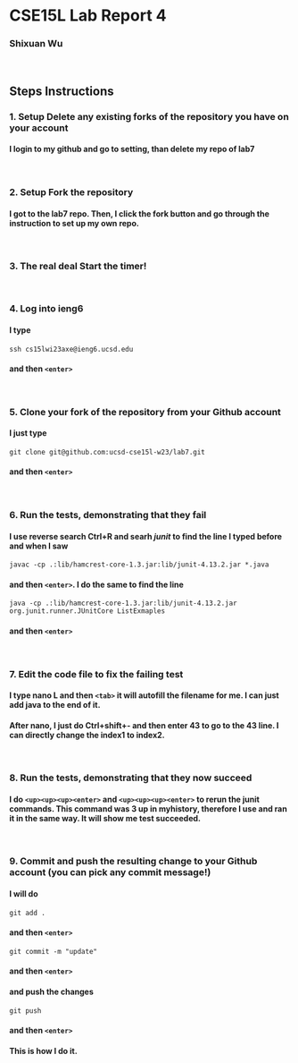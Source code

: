 # CSE15L Lab Report 4
### Shixuan Wu
&nbsp;
&nbsp;
## Steps Instructions

### 1. Setup Delete any existing forks of the repository you have on your account

#### I login to my github and go to setting, than delete my repo of lab7
&nbsp;

### 2. Setup Fork the repository
#### I got to the lab7 repo. Then, I click the fork button and go through the instruction to set up my own repo. 
&nbsp;
### 3. The real deal Start the timer!
&nbsp;
### 4. Log into ieng6
#### I type 
```
ssh cs15lwi23axe@ieng6.ucsd.edu
```
####  and then `<enter>`
&nbsp;
### 5. Clone your fork of the repository from your Github account
#### I just type
```
git clone git@github.com:ucsd-cse15l-w23/lab7.git
```

####  and then `<enter>`
&nbsp;

### 6. Run the tests, demonstrating that they fail
#### I use reverse search Ctrl+R and searh *junit* to find the line I typed before and when I saw 
```
javac -cp .:lib/hamcrest-core-1.3.jar:lib/junit-4.13.2.jar *.java
```
#### and then `<enter>`. I do the same to find the line 
```
java -cp .:lib/hamcrest-core-1.3.jar:lib/junit-4.13.2.jar org.junit.runner.JUnitCore ListExmaples
```

####  and then `<enter>`
&nbsp;

### 7. Edit the code file to fix the failing test
#### I type nano L and then `<tab>` it will autofill the filename for me. I can just add java to the end of it. 
#### After nano, I just do Ctrl+shift+- and then enter 43 to go to the 43 line. I can directly change the index1 to index2.   
&nbsp;
### 8. Run the tests, demonstrating that they now succeed
#### I do `<up><up><up><enter>` and `<up><up><up><enter>` to rerun the junit commands. This command was 3 up in myhistory, therefore I use <up> and ran it in the same way. It will show me test succeeded. 
&nbsp;
### 9. Commit and push the resulting change to your Github account (you can pick any commit message!)
####  I will do 
```
git add .
```
#### and then `<enter>`



```
git commit -m "update"
```
#### and then `<enter>`

#### and push the changes
```
git push
```
#### and then `<enter>`
#### This is how I do it. 

